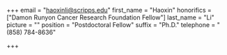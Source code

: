 +++
email = "haoxinli@scripps.edu"
first_name = "Haoxin"
honorifics = ["Damon Runyon Cancer Research Foundation Fellow"]
last_name = "Li"
picture = ""
position = "Postdoctoral Fellow"
suffix = "Ph.D."
telephone = "(858) 784-8636"

+++
